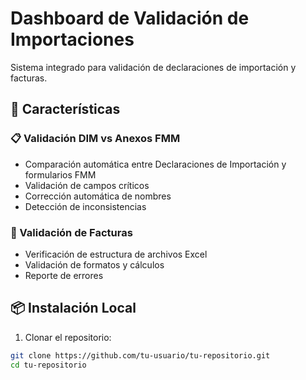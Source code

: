 # Dashboard de Validación de Importaciones

Sistema integrado para validación de declaraciones de importación y facturas.

## 🚀 Características

### 📋 Validación DIM vs Anexos FMM
- Comparación automática entre Declaraciones de Importación y formularios FMM
- Validación de campos críticos
- Corrección automática de nombres
- Detección de inconsistencias

### 🧾 Validación de Facturas
- Verificación de estructura de archivos Excel
- Validación de formatos y cálculos
- Reporte de errores

## 📦 Instalación Local

1. Clonar el repositorio:
```bash
git clone https://github.com/tu-usuario/tu-repositorio.git
cd tu-repositorio